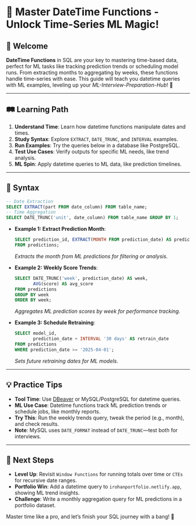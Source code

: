 # 🎉 Master DateTime Functions - Unlock Time-Series ML Magic!

## 🌟 Welcome

**DateTime Functions** in SQL are your key to mastering time-based data, perfect for ML tasks like tracking prediction trends or scheduling model runs. From extracting months to aggregating by weeks, these functions handle time-series with ease. This guide will teach you datetime queries with ML examples, leveling up your *ML-Interview-Preparation-Hub*! 🚀

---

## 🛤️ Learning Path

1. **Understand Time**: Learn how datetime functions manipulate dates and times.
2. **Study Syntax**: Explore `EXTRACT`, `DATE_TRUNC`, and `INTERVAL` examples.
3. **Run Examples**: Try the queries below in a database like PostgreSQL.
4. **Test Use Cases**: Verify outputs for specific ML needs, like trend analysis.
5. **ML Spin**: Apply datetime queries to ML data, like prediction timelines.

---

## 📜 Syntax

```sql
-- Date Extraction
SELECT EXTRACT(part FROM date_column) FROM table_name;
-- Time Aggregation
SELECT DATE_TRUNC('unit', date_column) FROM table_name GROUP BY 1;
```

- **Example 1: Extract Prediction Month**:
  ```sql
  SELECT prediction_id, EXTRACT(MONTH FROM prediction_date) AS prediction_month
  FROM predictions;
  ```
  *Extracts the month from ML predictions for filtering or analysis.*

- **Example 2: Weekly Score Trends**:
  ```sql
  SELECT DATE_TRUNC('week', prediction_date) AS week,
         AVG(score) AS avg_score
  FROM predictions
  GROUP BY week
  ORDER BY week;
  ```
  *Aggregates ML prediction scores by week for performance tracking.*

- **Example 3: Schedule Retraining**:
  ```sql
  SELECT model_id,
         prediction_date + INTERVAL '30 days' AS retrain_date
  FROM predictions
  WHERE prediction_date >= '2025-04-01';
  ```
  *Sets future retraining dates for ML models.*

---

## 💡 Practice Tips

- **Tool Time**: Use [DBeaver](https://dbeaver.io) or MySQL/PostgreSQL for datetime queries.
- **ML Use Case**: Datetime functions track ML prediction trends or schedule jobs, like monthly reports.
- **Try This**: Run the weekly trends query, tweak the period (e.g., month), and check results.
- **Note**: MySQL uses `DATE_FORMAT` instead of `DATE_TRUNC`—test both for interviews.

---

## 🚀 Next Steps

- **Level Up**: Revisit `Window Functions` for running totals over time or `CTEs` for recursive date ranges.
- **Portfolio Win**: Add a datetime query to `irohanportfolio.netlify.app`, showing ML trend insights.
- **Challenge**: Write a monthly aggregation query for ML predictions in a portfolio dataset.

Master time like a pro, and let’s finish your SQL journey with a bang! 🌟